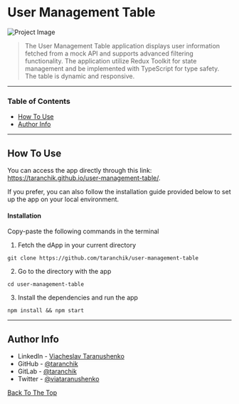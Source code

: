 # User Management Table

![Project Image](https://imgur.com/TzZE5c0.png)

> The User Management Table application displays user information fetched from a mock API and supports advanced filtering functionality. The application utilize Redux Toolkit for state management and be implemented with TypeScript for type safety. The table is dynamic and responsive.

---

### Table of Contents

- [How To Use](#how-to-use)
- [Author Info](#author-info)

---

## How To Use

You can access the app directly through this link: https://taranchik.github.io/user-management-table/.

If you prefer, you can also follow the installation guide provided below to set up the app on your local environment.

#### Installation

Copy-paste the following commands in the terminal

1. Fetch the dApp in your current directory

```
git clone https://github.com/taranchik/user-management-table
```

2. Go to the directory with the app

```
cd user-management-table
```

3. Install the dependencies and run the app

```
npm install && npm start
```

---

## Author Info

- LinkedIn - [Viacheslav Taranushenko](https://www.linkedin.com/in/viacheslav-taranushenko-727466187/)
- GitHub - [@taranchik](https://github.com/taranchik)
- GitLab - [@taranchik](https://gitlab.com/taranchik)
- Twitter - [@viataranushenko](https://twitter.com/viataranushenko)

[Back To The Top](#user-management-table)

